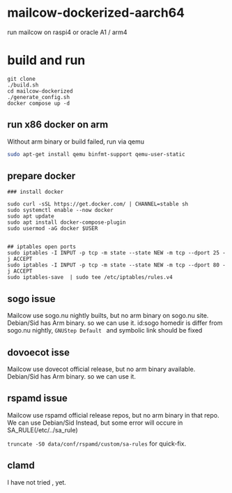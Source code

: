 # mailcow-dockerized-aarch64

run mailcow on raspi4 or oracle A1 / arm4

# build and run 

```
git clone 
./build.sh
cd mailcow-dockerized
./generate_config.sh
docker compose up -d 
```
## run x86 docker on arm 

Without arm binary or build failed, run via qemu 

```sh
sudo apt-get install qemu binfmt-support qemu-user-static
```
## prepare docker 
```
### install docker 

sudo curl -sSL https://get.docker.com/ | CHANNEL=stable sh
sudo systemctl enable --now docker
sudo apt update
sudo apt install docker-compose-plugin
sudo usermod -aG docker $USER


## iptables open ports 
sudo iptables -I INPUT -p tcp -m state --state NEW -m tcp --dport 25 -j ACCEPT
sudo iptables -I INPUT -p tcp -m state --state NEW -m tcp --dport 80 -j ACCEPT
sudo iptables-save  | sudo tee /etc/iptables/rules.v4

```


## sogo issue 

Mailcow use sogo.nu nightly builts, but no arm binary on sogo.nu site.
Debian/Sid has Arm binary. so we can use it.
id:sogo homedir is differ from sogo.nu nightly, `GNUStep Default ` and symbolic link should be fixed

## dovoecot isse 

Mailcow use dovecot official release, but no arm binary available.
Debian/Sid has Arm binary. so we can use it.

## rspamd issue 

Mailcow use rspamd official release repos, but no arm binary in that repo.
We can use Debian/Sid Instead, but some error will occure in SA_RULE(/etc/../sa_rule)

` truncate -S0 data/conf/rspamd/custom/sa-rules ` for  quick-fix.

## clamd

I have not tried , yet.



